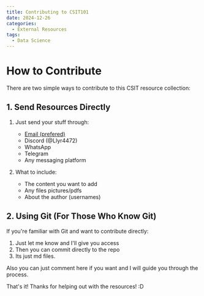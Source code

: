 ```yaml
---
title: Contributing to CSIT101
date: 2024-12-26
categories: 
  - External Resources
tags:
  - Data Science
---
```


# How to Contribute

There are two simple ways to contribute to this CSIT resource collection:

## 1. Send Resources Directly

1. Just send your stuff through:
   - [Email (prefered)](mailto:contact@prashantgiri360.com.np)
   - Discord (@Llyr4472)
   - WhatsApp
   - Telegram
   - Any messaging platform

2. What to include:
   - The content you want to add
   - Any files pictures/pdfs
   - About the author (usernames)

## 2. Using Git (For Those Who Know Git)

If you're familiar with Git and want to contribute directly:
1. Just let me know and I'll give you access
2. Then you can commit directly to the repo
3. Its just md files.


Also you can just comment here if you want and I will guide you through the process.

That\'s it! Thanks for helping out with the resources! :D
